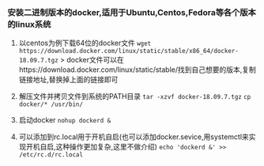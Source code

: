 ### 安装二进制版本的docker,适用于Ubuntu,Centos,Fedora等各个版本的linux系统
  1. 以centos为例下载64位的docker文件
    `wget https://download.docker.com/linux/static/stable/x86_64/docker-18.09.7.tgz`
    > docker文件可以在https://download.docker.com/linux/static/stable/找到自己想要的版本,复制链接地址,替换掉上面的链接即可
    
  2. 解压文件并拷贝文件到系统的PATH目录
    `tar -xzvf docker-18.09.7.tgz`
    `cp docker/* /usr/bin/`
    
  3. 启动docker
    `nohup dockerd &`
    
  4. 可以添加到rc.local用于开机自启(也可以添加docker.sevice,用systemctl来实现开机自启,这种操作更加复杂,这里不做介绍)
    `echo 'dockerd &' >> /etc/rc.d/rc.local`
